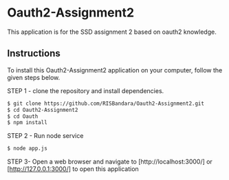 # Oauth2-Assignment2

This application is for the SSD assignment 2 based on oauth2 knowledge.


## Instructions

To install this Oauth2-Assignment2 application on your computer, follow the given steps below.

STEP 1 - clone the repository and install dependencies.

```bash
$ git clone https://github.com/RISBandara/Oauth2-Assignment2.git
$ cd Oauth2-Assignment2
$ cd Oauth
$ npm install
```

STEP 2 - Run node service 

```bash
$ node app.js
```

STEP 3- Open a web browser and navigate to [http://localhost:3000/] or [http://127.0.0.1:3000/] to open this application

